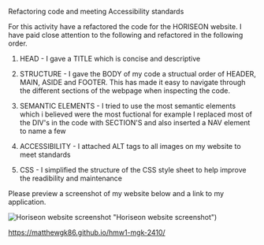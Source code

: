 Refactoring code and meeting Accessibility standards

For this activity have a refactored the code for the HORISEON website. I have paid close attention to the following and refactored in the following order.

1. HEAD - I gave a TITLE which is concise and descriptive

2. STRUCTURE - I gave the BODY of my code a structual order of HEADER, MAIN, ASIDE and FOOTER. This has made it easy to navigate through the different sections of the webpage when inspecting the code.

3. SEMANTIC ELEMENTS - I tried to use the most semantic elements which i believed were the most fuctional for example I replaced most of the DIV's in the code with SECTION'S and also inserted a NAV element to name a few

4. ACCESSIBILITY - I attached ALT tags to all images on my website to meet standards

5. CSS - I simplified the structure of the CSS style sheet to help improve the readibility and maintenance

Please preview a screenshot of my website below and a link to my application.

![Horiseon website screenshot](/Pictures/Screenshots/Horiseon-Screenshot.png) "Horiseon website screenshot")

https://matthewgk86.github.io/hmw1-mgk-2410/